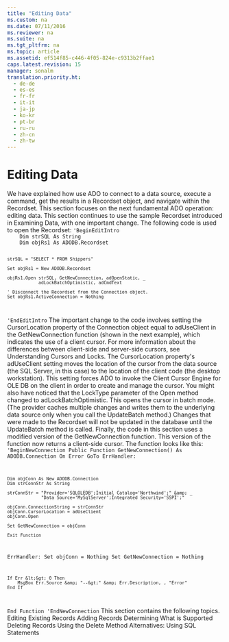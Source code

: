 ```yaml
---
title: "Editing Data"
ms.custom: na
ms.date: 07/11/2016
ms.reviewer: na
ms.suite: na
ms.tgt_pltfrm: na
ms.topic: article
ms.assetid: ef514f85-c446-4f05-824e-c9313b2ffae1
caps.latest.revision: 15
manager: sonalm
translation.priority.ht: 
  - de-de
  - es-es
  - fr-fr
  - it-it
  - ja-jp
  - ko-kr
  - pt-br
  - ru-ru
  - zh-cn
  - zh-tw
---
```

# Editing Data
<?xml version="1.0" encoding="utf-8"?>
<developerReferenceWithoutSyntaxDocument xmlns="http://ddue.schemas.microsoft.com/authoring/2003/5" xmlns:xlink="http://www.w3.org/1999/xlink" xmlns:xsi="http://www.w3.org/2001/XMLSchema-instance" xsi:schemaLocation="http://ddue.schemas.microsoft.com/authoring/2003/5 http://dduestorage.blob.core.windows.net/ddueschema/developer.xsd">
  <introduction>
    <para>We have explained how use ADO to connect to a data source, execute a command, get the results in a <legacyBold>Recordset</legacyBold> object, and navigate within the <legacyBold>Recordset</legacyBold>. This section focuses on the next fundamental ADO operation: editing data.</para>
    <para>This section continues to use the sample <legacyBold>Recordset</legacyBold> introduced in <legacyLink xlink:href="de1d74af-89b6-4f3f-a8c9-07c3e2b3c9a5">Examining Data</legacyLink>, with one important change. The following code is used to open the <legacyBold>Recordset</legacyBold>: </para>
    <code>'BeginEditIntro
    Dim strSQL As String
    Dim objRs1 As ADODB.Recordset
    
    strSQL = "SELECT * FROM Shippers"
    
    Set objRs1 = New ADODB.Recordset
    
    objRs1.Open strSQL, GetNewConnection, adOpenStatic, _
                adLockBatchOptimistic, adCmdText
    
    ' Disconnect the Recordset from the Connection object.
    Set objRs1.ActiveConnection = Nothing
'EndEditIntro</code>
    <para>The important change to the code involves setting the <legacyBold>CursorLocation</legacyBold> property of the <legacyBold>Connection</legacyBold> object equal to <legacyBold>adUseClient</legacyBold> in the <legacyItalic>GetNewConnection</legacyItalic> function (shown in the next example), which indicates the use of a client cursor. For more information about the differences between client-side and server-side cursors, see <legacyLink xlink:href="c1b7d7e6-1707-4ce2-863f-0c6dea967df6">Understanding Cursors and Locks</legacyLink>.</para>
    <para>The <legacyBold>CursorLocation</legacyBold> property's <legacyBold>adUseClient</legacyBold> setting moves the location of the cursor from the data source (the SQL Server, in this case) to the location of the client code (the desktop workstation). This setting forces ADO to invoke the Client Cursor Engine for OLE DB on the client in order to create and manage the cursor.</para>
    <para>You might also have noticed that the <legacyBold>LockType</legacyBold> parameter of the <legacyBold>Open</legacyBold> method changed to <legacyBold>adLockBatchOptimistic</legacyBold>. This opens the cursor in batch mode. (The provider caches multiple changes and writes them to the underlying data source only when you call the <legacyBold>UpdateBatch</legacyBold> method.) Changes that were made to the <legacyBold>Recordset</legacyBold> will not be updated in the database until the <legacyBold>UpdateBatch</legacyBold> method is called.</para>
    <para>Finally, the code in this section uses a modified version of the GetNewConnection function. This version of the function now returns a client-side cursor. The function looks like this:</para>
    <code>'BeginNewConnection
Public Function GetNewConnection() As ADODB.Connection
    On Error GoTo ErrHandler:
    
    Dim objConn As New ADODB.Connection
    Dim strConnStr As String
    
    strConnStr = "Provider='SQLOLEDB';Initial Catalog='Northwind';" &amp; _
                 "Data Source='MySqlServer';Integrated Security='SSPI';"
             
    objConn.ConnectionString = strConnStr
    objConn.CursorLocation = adUseClient
    objConn.Open
    
    Set GetNewConnection = objConn
    
    Exit Function
    
ErrHandler:
    Set objConn = Nothing
    Set GetNewConnection = Nothing
    
    If Err &lt;&gt; 0 Then
        MsgBox Err.Source &amp; "--&gt;" &amp; Err.Description, , "Error"
    End If
End Function
'EndNewConnection</code>
    <para>This section contains the following topics.</para>
    <list class="bullet">
      <listItem>
        <para>
          <legacyLink xlink:href="17ce1263-5897-452a-9ea5-c7f96b33df65">Editing Existing Records</legacyLink>
        </para>
      </listItem>
      <listItem>
        <para>
          <legacyLink xlink:href="dd34669e-6f06-403b-9241-1c85c82aecc2">Adding Records</legacyLink>
        </para>
      </listItem>
      <listItem>
        <para>
          <legacyLink xlink:href="65090cba-6d46-4775-8d61-f6838e7752a6">Determining What is Supported</legacyLink>
        </para>
      </listItem>
      <listItem>
        <para>
          <legacyLink xlink:href="bfed5cfa-7f57-463b-9da2-0c612a079d30">Deleting Records Using the Delete Method</legacyLink>
        </para>
      </listItem>
      <listItem>
        <para>
          <legacyLink xlink:href="8b528b23-063d-45ea-8dea-6a90d4060b20">Alternatives: Using SQL Statements</legacyLink>
        </para>
      </listItem>
    </list>
  </introduction>
  <relatedTopics />
</developerReferenceWithoutSyntaxDocument>